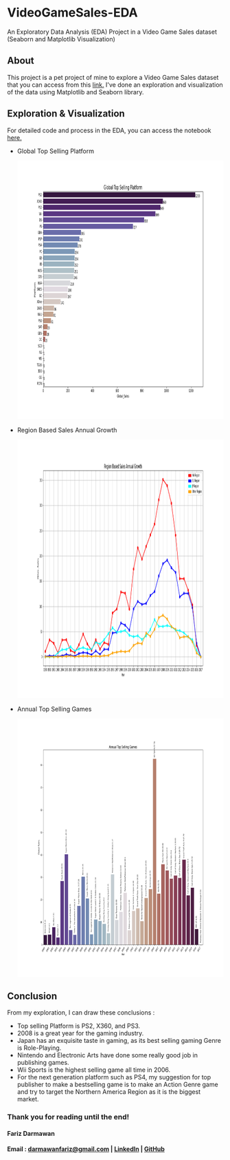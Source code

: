 # VideoGameSales-EDA
An Exploratory Data Analysis (EDA) Project in a Video Game Sales dataset (Seaborn and Matplotlib Visualization)

About
-------
This project is a pet project of mine to explore a Video Game Sales dataset that you can access from this <a href="https://www.kaggle.com/gregorut/videogamesales">link.</a>
I've done an exploration and visualization of the data using Matplotlib and Seaborn library. 

Exploration & Visualization
-------

For detailed code and process in the EDA, you can access the notebook <a href = 'https://github.com/farizdar/VideoGameSales-EDA/blob/master/Video%20Game%20Sales%20-%20EDA.ipynb'>here.</a>

<ul>
  <li>Global Top Selling Platform</li>
  <p align="center">
    <img src="https://github.com/farizdar/VideoGameSales-EDA/blob/master/image/platform.png" width="800" height="600" >
  </p>
  
  <li>Region Based Sales Annual Growth</li>
  <p align="center">
    <img src="https://github.com/farizdar/VideoGameSales-EDA/blob/master/image/pointplot.png" width="800" height="600" >
  </p>
  
  <li>Annual Top Selling Games</li>
  <p align="center">
    <img src="https://github.com/farizdar/VideoGameSales-EDA/blob/master/image/annual.png" width="800" height="600" >
  </p>
</ul>

Conclusion
-------
From my exploration, I can draw these conclusions :
<ul>
    <li>Top selling Platform is PS2, X360, and PS3.</li>
    <li>2008 is a great year for the gaming industry.</li>
    <li>Japan has an exquisite taste in gaming, as its best selling gaming Genre is Role-Playing.</li>
    <li>Nintendo and Electronic Arts have done some really good job in publishing games.</li>
    <li>Wii Sports is the highest selling game all time in 2006.</li>
    <li>For the next generation platform such as PS4, my suggestion for top publisher to make a bestselling game is to make an Action Genre game and try to target the Northern America Region as it is the biggest market.</li>
</ul>

### Thank you for reading until the end!

#### Fariz Darmawan 
#### Email : darmawanfariz@gmail.com | [LinkedIn](https://www.linkedin.com/in/fariz-darmawan-a28600b3//) | [GitHub](https://github.com/farizdar/) 
